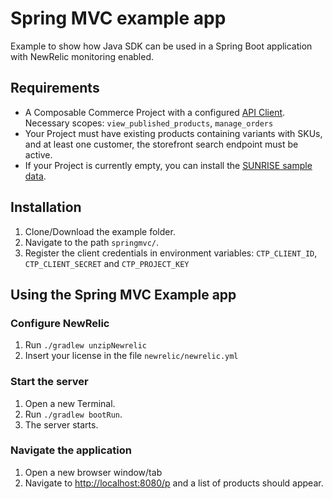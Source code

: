 # Spring MVC example app

Example to show how Java SDK can be used in a Spring Boot application with NewRelic monitoring enabled.

## Requirements

- A Composable Commerce Project with a configured [API Client](https://docs.commercetools.com/tutorials/getting-started#creating-an-api-client).
  Necessary scopes: `view_published_products`, `manage_orders`
- Your Project must have existing products containing variants with SKUs, and at least one customer, the storefront search endpoint must be active.
- If your Project is currently empty, you can install the [SUNRISE sample data](https://docs.commercetools.com/sdk/sunrise-data).

## Installation

1. Clone/Download the example folder.
2. Navigate to the path `springmvc/`.
3. Register the client credentials in environment variables:
   `CTP_CLIENT_ID`, `CTP_CLIENT_SECRET` and `CTP_PROJECT_KEY`

## Using the Spring MVC Example app

### Configure NewRelic

1. Run `./gradlew unzipNewrelic`
2. Insert your license in the file `newrelic/newrelic.yml`

### Start the server

1. Open a new Terminal.
2. Run `./gradlew bootRun`.
3. The server starts.


### Navigate the application

1. Open a new browser window/tab
2. Navigate to [http://localhost:8080/p](http://localhost:8080/p) and a list of products should appear.
